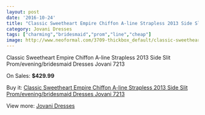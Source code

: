 ```yaml
---
layout: post
date: '2016-10-24'
title: "Classic Sweetheart Empire Chiffon A-line Strapless 2013 Side Slit Prom/evening/bridesmaid Dresses Jovani 7213"
category: Jovani Dresses
tags: ["charming","bridesmaid","prom","line","cheap"]
image: http://www.neoformal.com/3709-thickbox_default/classic-sweetheart-empire-chiffon-a-line-strapless-2013-side-slit-prom-evening-bridesmaid-dresses-jovani-7213.jpg
---
```

Classic Sweetheart Empire Chiffon A-line Strapless 2013 Side Slit Prom/evening/bridesmaid Dresses Jovani 7213

On Sales: **$429.99**
<a href="https://www.neoformal.com/en/jovani-dresses/1379-classic-sweetheart-empire-chiffon-a-line-strapless-2013-side-slit-prom-evening-bridesmaid-dresses-jovani-7213.html"><amp-img layout="responsive" width="600" height="600" src="//www.neoformal.com/3709-thickbox_default/classic-sweetheart-empire-chiffon-a-line-strapless-2013-side-slit-prom-evening-bridesmaid-dresses-jovani-7213.jpg" alt="Classic Sweetheart Empire Chiffon A-line Strapless 2013 Side Slit Prom/evening/bridesmaid Dresses Jovani 7213 0" /></a>
<a href="https://www.neoformal.com/en/jovani-dresses/1379-classic-sweetheart-empire-chiffon-a-line-strapless-2013-side-slit-prom-evening-bridesmaid-dresses-jovani-7213.html"><amp-img layout="responsive" width="600" height="600" src="//www.neoformal.com/3710-thickbox_default/classic-sweetheart-empire-chiffon-a-line-strapless-2013-side-slit-prom-evening-bridesmaid-dresses-jovani-7213.jpg" alt="Classic Sweetheart Empire Chiffon A-line Strapless 2013 Side Slit Prom/evening/bridesmaid Dresses Jovani 7213 1" /></a>

Buy it: [Classic Sweetheart Empire Chiffon A-line Strapless 2013 Side Slit Prom/evening/bridesmaid Dresses Jovani 7213](https://www.neoformal.com/en/jovani-dresses/1379-classic-sweetheart-empire-chiffon-a-line-strapless-2013-side-slit-prom-evening-bridesmaid-dresses-jovani-7213.html "Classic Sweetheart Empire Chiffon A-line Strapless 2013 Side Slit Prom/evening/bridesmaid Dresses Jovani 7213")

View more: [Jovani Dresses](https://www.neoformal.com/en/15-jovani-dresses "Jovani Dresses")
